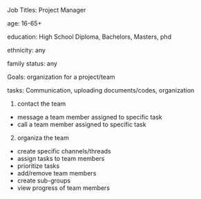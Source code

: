 Job Titles: Project Manager

age: 16-65+

education: High School Diploma, Bachelors, Masters, phd

ethnicity: any

family status: any

Goals: organization for a project/team

tasks: Communication, uploading documents/codes, organization

1. contact the team
- message a team member assigned to specific task 
- call a team member assigned to specific task 
2. organiza the team
- create specific channels/threads
- assign tasks to team members
- prioritize tasks
- add/remove team members
- create sub-groups
- view progress of team members
